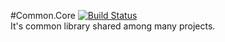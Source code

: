 #Common.Core [![Build Status](https://travis-ci.org/PawelSienko/Common.Core.svg?branch=master)](https://travis-ci.org/PawelSienko/Common.Core)
<br/>
It's common library shared among many projects. 
